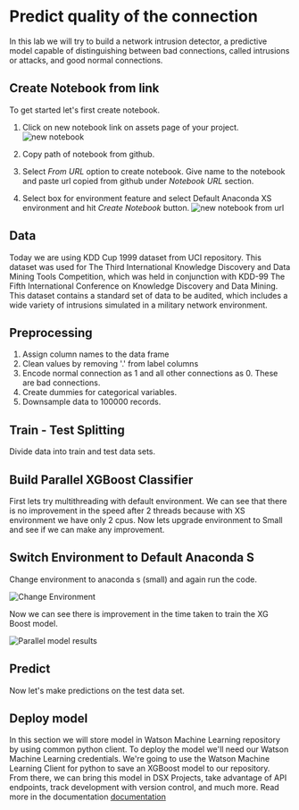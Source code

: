 # Predict quality of the connection

In this lab we will try to build a network intrusion detector, a predictive model capable of distinguishing between bad connections, called intrusions or attacks, and good normal connections.


## Create Notebook from link
To get started let's first create notebook.
1. Click on new notebook link on assets page of your project.
![new notebook](https://github.com/IBMDataScience/Strata2018/blob/master/Jupyter%20Notebook/images/new%20notebook.png)

2. Copy path of notebook from github.

3. Select *From URL* option to create notebook. Give name to the notebook and paste url copied from github under *Notebook URL* section.
4. Select box for environment feature and select Default Anaconda XS environment and hit *Create Notebook* button.
![new notebook from url](https://github.com/IBMDataScience/Strata2018/blob/master/Jupyter%20Notebook/images/cretae%20notebook%20from%20url.png)

## Data
 Today we are using KDD Cup 1999  dataset from UCI repository.
 This dataset was used for The Third International Knowledge Discovery and Data Mining Tools Competition, which was held in conjunction with KDD-99 The Fifth International Conference on Knowledge Discovery and Data Mining. This dataset contains a standard set of data to be audited, which includes a wide variety of intrusions simulated in a military network environment.

## Preprocessing
1. Assign column names to the data frame
2. Clean values by removing '.' from label columns
3. Encode normal connection as 1 and all other connections as 0. These are bad connections.
4. Create dummies for categorical variables.
5. Downsample data to 100000 records.

## Train - Test Splitting
Divide data into train and test data sets.

##  Build Parallel XGBoost Classifier

First lets try multithreading with default environment. We can see that there is no improvement in the speed after 2 threads because with XS environment we have only 2 cpus. Now lets upgrade environment to Small and see if we can make any improvement.

## Switch Environment to Default Anaconda S
Change environment to anaconda s (small) and again run the code.

![Change Environment](https://github.com/IBMDataScience/Strata2018/blob/master/Jupyter%20Notebook/images/change%20environment.png)

Now we can see there is improvement in the time taken to train the XG Boost model.

![Parallel model results](https://github.com/IBMDataScience/Strata2018/blob/master/Jupyter%20Notebook/images/XGBoost%20multithreding%20results.png)

## Predict

Now let's make predictions on the test data set.

## Deploy model
In this section we will store  model in Watson Machine Learning repository by using common python client.
To deploy the model  we'll need our Watson Machine Learning credentials. We're going to use the Watson Machine Learning Client for python to save an XGBoost model to our repository. From there, we can bring this model in DSX Projects, take advantage of API endpoints, track development with version control, and much more. Read more in the documentation
[documentation](http://wml-api-pyclient.mybluemix.net)
